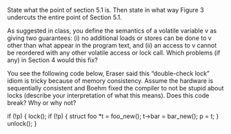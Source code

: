 State what the point of section 5.1 is. Then state in what way Figure 3 undercuts the entire point of Section 5.1.

As suggested in class, you define the semantics of a volatile variable v as giving two guarantees: (i) no additional loads or stores can be done to v other than what appear in the program text, and (ii) an access to v cannot be reordered with any other volatile access or lock call. Which problems (if any) in Section 4 would this fix?

You see the following code below, Eraser said this “double-check lock” idiom is tricky because of memory consistency. Assume the hardware is sequentially consistent and Boehm fixed the compiler to not be stupid about locks (describe your interpretation of what this means). Does this code break? Why or why not?

if (!p) {
    lock();
    if (!p) {
        struct foo *t = foo_new();
        t->bar = bar_new();
        p = t;
    }
    unlock();
}